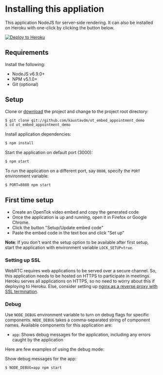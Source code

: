# Installing this appliation

This application NodeJS for server-side rendering. It can also be installed on Heroku with one-click by clicking the button below.

[![Deploy to Heroku](https://www.herokucdn.com/deploy/button.svg)](https://heroku.com/deploy?template=https://github.com/kaustavdm/ot_embed_appointment_demo/tree/master)

## Requirements

Install the following:

- NodeJS v6.9.0+
- NPM v5.1.0+
- Git (optional)

## Setup

Clone or [download](https://github.com/kaustavdm/ot_embed_appointment_demo/archive/master.zip) the project and change to the project root directory:

```sh
$ git clone git://github.com/kaustavdm/ot_embed_appointment_demo
$ cd ot_embed_appointment_demo
```

Install application dependencies:

```sh
$ npm install
```

Start the application on default port (3000):

```sh
$ npm start
```

To run the application on a different port, say `8080`, specify the `PORT` environment variable:

```sh
$ PORT=8080 npm start
```

## First time setup

- Create an OpenTok video embed and copy the generated code
- Once the application is up and running, open it in Firefox or Google Chrome.
- Click the button "Setup/Update embed code"
- Paste the embed code in the text box and click "Set up"

**Note**: If you don't want the setup option to be available after first setup, start the application with environment variable `LOCK_SETUP=true`.

### Setting up SSL

WebRTC requires web applications to be served over a secure channel. So, this application needs to be hosted on HTTPS to participate in meetings. Heroku serves all applications on HTTPS, so no need to worry about this if deploying to Heroku. Else, consider setting up [nginx as a reverse proxy with SSL termination](https://www.sitepoint.com/configuring-nginx-ssl-node-js/).

### Debug

Use `NODE_DEBUG` environment variable to turn on debug flags for specific components. `NODE_DEBUG` takes a comma-separated string of component names. Available components for this application are:

- `app`: Shows debug messages for the application, including any errors caught by the application

Here are few examples of using the debug mode:

Show debug messages for the app:

```sh
$ NODE_DEBUG=app npm start
```
